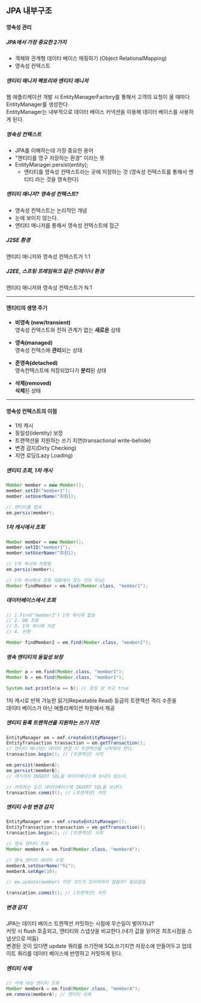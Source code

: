 
## JPA 내부구조

#### 영속성 관리

##### JPA에서 가장 중요한 2가지  
- 객체와 관계형 데이터 베이스 매핑하기 (Object RelationalMapping)
- 영속성 컨텍스트

##### 엔티티 매니저 팩토리와 엔티티 매니저
웹 애플리케이션 개발 시 EntityManagerFactory를 통해서 고객의 요청이 올 때마다 EntityManager를
생성한다.  
EntityManager는 내부적으로 데이터 베이스 커넥션을 이용해 데이터 베이스를 사용하게 된다.

##### 영속성 컨텍스트
- JPA를 이해하는데 가장 중요한 용어
- "엔티티를 영구 저장하는 환경" 이라는 뜻
- EntityManager.persist(entity);
    - 엔티티를 영속성 컨텍스트라는 곳에 저장하는 것 (영속성 컨텍스트를 통해서 엔티티 라는 것을 영속한다)

##### 엔티티 매니저? 영속성 컨텍스트?
- 영속성 컨텍스트는 논리적인 개념
- 눈에 보이지 않는다.
- 엔티티 매니저를 통해서 영속성 컨텍스트에 접근

##### J2SE 환경
엔티티 매니저와 영속성 컨텍스트가 1:1

##### J2EE, 스프링 프레임워크 같은 컨테이너 환경
엔티티 매니저와 영속성 컨텍스트가 N:1

---

#### 엔티티의 생명 주기
- **비영속 (new/transient)**  
    영속성 컨텍스트와 전혀 관계가 없는 **새로운** 상태  
    
- **영속(managed)**  
    영속성 컨텍스에 **관리**되는 상태  
    
- **준영속(detached)**  
    영속컨텍스트에 저장되었다가 **분리**된 상태  
    
- **삭제(removed)**  
    **삭제**된 상태
    
---

#### 영속성 컨텍스트의 이점
- 1차 캐시
- 동일성(identity) 보장
- 트랜잭션을 지원하는 쓰기 지연(transactional write-behide)
- 변경 감지(Dirty Checking)
- 지연 로딩(Lazy Loading)


##### 엔티티 조회, 1차 캐시
```java
Member member = new Member();
member.setID("member1");
member.setUserName("회원1);

// 엔티티를 영속
em.persis(member);
```

##### 1차 캐시에서 조회
```java
Member member = new Member();
member.setID("member1");
member.setUserName("회원1);

// 1차 캐시에 저장됨
em.persis(member);

// 1차 캐시에서 조회 (DB에서 찾는 것이 아님)
Member findMember = em.find(Member.class, "member1");
```

##### 데이터베이스에서 조회
```java
// 1.find("member2") 1차 캐시에 없음
// 2. DB 조회
// 3. 1차 캐시에 저장
// 4. 반환

Member findMember2 = em.find(Member.class, "member2");
```

##### 영속 엔티티의 동일성 보장

```java
Member a = em.find(Member.class, "member1");
Member b = em.find(Member.class, "member1");

System.out.println(a == b); // 동일 성 비교 true
```

1차 캐시로 반복 가능한 읽기(Repeatable Read) 등급의 트랜잭션 격리 수준을   
데이터 베이스가 아닌 애플리케이션 차원에서 제공

##### 엔티티 등록 트랜적션을 지원하는 쓰기 지연

```java
EntityManager em = emf.createEntityManager();
EntityTransaction transaction = em.getTransaction();
// 엔티티 매니저는 데이터 변경 시 트랜잭션을 시작해야 한다.
transaction.begin(); // [트랜잭션] 시작

em.persist(memberA);
em.persist(memberB);
// 여기까지 INSERT SQL을 데이터베이스에 보내지 않는다.

// 커밋하는 순간 데이터베이스에 INSERT SQL을 보낸다.
transaction.commit(); // [트랜잭션] 커밋
```

##### 엔티티 수정 변경 감지

```java
EntityManager em = emf.createEntityManager();
EntityTransaction transaction = em.getTransaction();
transaction.begin(); // [트랜잭션] 시작

// 영속 엔티티 조회
Member memberA = em.find(Member.class, "memberA");

// 영속 엔티티 데이터 수정
memberA.setUserName("hi");
memberA.setAge(10);

// em.update(member) 이런 코드가 있어야하지 않을까? 필요없음

transcation.commit(); // [트랜잭션] 커밋
```

##### 변경 감지
JPA는 데이터 베이스 트렌잭션 커밋하는 시점에 무슨일이 벌어지냐?  
커밋 시 flush 호출되고, 엔티티와 스냅샷을 비교한다.(내가 값을 읽어온 최초시점을 스냅샷으로 떠둠)  
변경된 것이 있다면 update 쿼리를 쓰기전에 SQL쓰기지연 저장소에 만들어두고 업데이트 쿼리를 데이터 베이스에 반영하고 커밋하게 된다.

##### 엔티티 삭제
```java
// 삭제 대상 엔티티 조회
Member memberA = em.find(Member.class, "memberA");
em.remove(memberA); // 엔티티 삭제
```